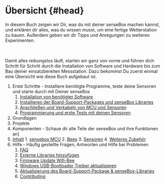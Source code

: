 # Übersicht {#head}

<div class="description">In diesem Buch zeigen wir Dir, was du mit deiner senseBox machen kannst, und erklären dir alles, was du wissen musst, um eine fertige Wetterstation zu bauen. Außerdem geben wir dir Tipps und Anregungen zu weiteren Experimenten.</div>
<div class="line">
    <br>
    <br>
</div>

Damit alles reibungslos läuft, starten wir ganz von vorne und führen dich Schritt für Schritt durch die Installation von Software und Hardware bis zum Bau deiner einsatzbereiten Messstation. Dazu bekommst Du zuerst einmal eine Übersicht wie diese Buch aufgebaut ist.

1. Erste Schritte - Installiere benötigte Programme, teste deine Sensoren und starte durch mit Deiner senseBox
   1. [Installation von benötigter Software](erste-schritte/software-installation.md)
   2. [Installieren der Board-Support-Packages und senseBox Libraries](erste-schritte/board-support-packages-installieren.md)
   3. [Anschließen und Verkabeln von MCU und Sensoren](erste-schritte/anschluss-und-verkabelung.md)
   4. [Programmierung und erste Tests mit deinen Sensoren](erste-schritte/komponenten-testen.md)
2. Grundlagen
3. Projekte
4. Komponenten - Schaue dir alle Teile der senseBox und ihre Funktionen an]
  1. [Inhalt](komponenten/README.md)
    1. [sensebox MCU](komponenten/sensebox-mcu.md)
    2. [Bees](komponenten/bees/README.md)
    3. [Sensoren](komponenten/sensoren/README.md)
    4. [ Weiteres Zubehör](komponenten/zubehoer/README.md)
3. Hilfe - Häufig gestellte Fragen, Antworten und Hilfe bei Problemen
   1. [FAQ](hilfe.md)
   2. [Externe Libraries hinzufügen](add-external-libraries.md)
   3. [Firmware Update Wifi-Bee](additional-info.md)
   4. [Windows USB-Bootloader Treiber aktualisieren](win-boot-help.md)
   5. [Aktualisierung des Board-Support-Package & senseBox-Libraries](aktualisierung_bsp_libraries.md)
   6. [Contributing](templates/README.md)
